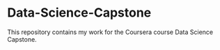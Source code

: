 # Data-Science-Capstone
This repository contains my work for the Coursera course Data Science Capstone.
